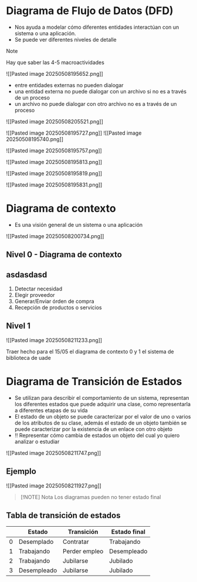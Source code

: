 # Diagrama de Flujo de Datos (DFD)

- Nos ayuda a modelar cómo diferentes entidades interactúan con un sistema o una aplicación.
- Se puede ver diferentes niveles de detalle

> [!NOTE]
> Hay que saber las 4-5 macroactividades

![[Pasted image 20250508195652.png]]

- entre entidades externas no pueden dialogar
- una entidad externa no puede dialogar con un archivo si no es a través de un proceso
- un archivo no puede dialogar con otro archivo no es a través de un proceso

![[Pasted image 20250508205521.png]]

![[Pasted image 20250508195727.png]]
![[Pasted image 20250508195740.png]]

![[Pasted image 20250508195757.png]]

![[Pasted image 20250508195813.png]]

![[Pasted image 20250508195819.png]]

![[Pasted image 20250508195831.png]]


# Diagrama de contexto

- Es una visión general de un sistema o una aplicación

![[Pasted image 20250508200734.png]]


## Nivel 0 - Diagrama de contexto


## asdasdasd

 1. Detectar necesidad
 2. Elegir proveedor
 3. Generar/Enviar órden de compra 
 4. Recepción de productos o servicios


## Nivel 1

![[Pasted image 20250508211233.png]]

Traer hecho para el 15/05 el diagrama de contexto 0 y 1 el sistema de biblioteca de uade


# Diagrama de Transición de Estados

- Se utilizan para describir el comportamiento de un sistema, representan los diferentes estados que puede adquirir una clase, como representarla a diferentes etapas de su vida
- El estado de un objeto se puede caracterizar por el valor de uno o varios de los atributos de su clase, además el estado de un objeto también se puede caracterizar por la existencia de un enlace con otro objeto
- !! Representar cómo cambia de estados un objeto del cual yo quiero analizar o estudiar

![[Pasted image 20250508211747.png]]

## Ejemplo

![[Pasted image 20250508211927.png]]


> [!NOTE] Nota
> Los diagramas pueden no tener estado final


## Tabla de transición de estados

|     | Estado      | Transición    | Estado final |
| --- | ----------- | ------------- | ------------ |
| 0   | Desemplado  | Contratar     | Trabajando   |
| 1   | Trabajando  | Perder empleo | Desempleado  |
| 2   | Trabajando  | Jubilarse     | Jubilado     |
| 3   | Desempleado | Jubilarse     | Jubilado     |
